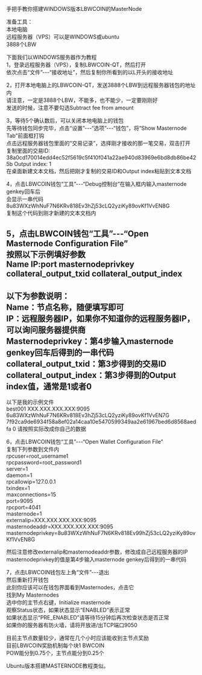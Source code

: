 手把手教你搭建WINDOWS版本LBWCOIN的MasterNode  
  
准备工具：  
本地电脑  
远程服务器（VPS）可以是WINDOWS或ubuntu  
3888个LBW  

下面我们以WINDOWS服务器作为教程  
1，登录远程服务器（VPS），复制LBWCOIN-QT，然后打开  
依次点击“文件”---“接收地址”，然后复制你所看到的以L开头的接收地址  
  
2，打开本地电脑上的LBWCOIN-QT，发送3888个LBW到远程服务器钱包的地址内  
请注意，一定是3888个LBW，不能多，也不能少，一定要刚刚好  
发送的时候，注意不要勾选Subtract fee from amount  
  
3，等待5个确认数后，可以关闭本地电脑上的钱包  
先等待钱包同步完毕，点击“设置”---“选项”---“钱包”，将“Show Masternode Tab”前面框打钩  
点击远程服务器钱包里面的“交易记录”，选择刚才接收的那一笔交易，双击打开  
复制里面的交易ID: 
38a0cd170014edd4ec52f5619c5f410f041a22ae940d83969e6bd8db86be425b
Output index: 1  
在桌面新建文本文档，然后把刚才复制的交易ID和Output index粘贴到文本文档  
  
4，点击LBWCOIN钱包“工具”---“Debug控制台”在输入框内输入masternode genkey回车后  
会显示一串代码8u83WXzWhNuF7N6KRv818Ev3hZj53cLQ2yziKy89ovKf1VvEN8G  
复制这个代码到刚才新建的文本文档内  
  
5，点击LBWCOIN钱包“工具”---“Open Masternode Configuration File”  
按照以下示例填好参数  
Name IP:port masternodeprivkey collateral_output_txid collateral_output_index  
------------------------------------------------------------------------------------------------
以下为参数说明：  
Name：节点名称，随便填写即可  
IP：远程服务器IP，如果你不知道你的远程服务器IP，可以询问服务器提供商  
Masternodeprivkey：第4步输入masternode genkey回车后得到的一串代码  
collateral_output_txid：第3步得到的交易ID  
collateral_output_index：第3步得到的Output index值，通常是1或者0  
-------------------------------------------------------------------------------------------------
以下是我的示例文件  
best001 XXX.XXX.XXX.XXX:9095 6u83WXzWhNuF7N6KRv818Ev3hZj53cLQ2yziKy89ovKf1VvEN7G 7f92ca9de6934f58a8ef02a14caa10e5470599349aa2e61967bed6d8568aedfa 0
请按照实际改成你自己的数据  
  
6，点击LBWCOIN钱包“工具”---“Open Wallet Configuration File”  
复制下列参数到文件内  
rpcuser=root_username1  
rpcpassword=root_password1  
server=1  
daemon=1  
rpcallowip=127.0.0.1  
txindex=1  
maxconnections=15  
port=9095  
rpcport=4041  
masternode=1  
externalip=XXX.XXX.XXX.XXX:9095  
masternodeaddr=XXX.XXX.XXX.XXX:9095  
masternodeprivkey=8u83WXzWhNuF7N6KRv818Ev99hZj53cLQ2yziKy89ovKf1VvEN8G  
  
然后注意修改externalip和masternodeaddr参数，修改成自己远程服务器的IP  
masternodeprivkey的值是第4步输入masternode genkey后得到的一串代码  
  
7，点击LBWCOIN钱包左上角“文件”---退出  
然后重新打开钱包  
此刻你应该可以在钱包界面看到Masternodes，点击它  
找到My Masternodes  
选中你的主节点右键，Initialize masternode  
观察Status状态，如果状态显示“ENABLED”表示正常  
如果状态显示“PRE_ENABLED”请等待15分钟后再次检查状态是否正常  
如果你的服务器有防火墙，请将开放进/出TCP端口9050  
  
目前主节点数量较少，通常在几个小时应该能收到主节点奖励  
目前LBWCOIN奖励机制每个块1 BWCOIN  
POW能分到0.75个，主节点能分到0.25个  
  
Ubuntu版本搭建MASTERNODE教程类似。  





